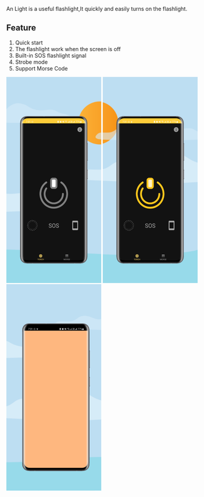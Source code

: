 An Light is a useful flashlight,It quickly and easily turns on the flashlight.

## Feature
<ol>
<li>Quick start</li>
<li>The flashlight work when the screen is off</li>
<li>Built-in SOS flashlight signal</li>
<li>Strobe mode</li>
<li>Support Morse Code</li>
</ol>

<img src="fastlane/metadata/android/en-US/images/phoneScreenshots/01.png" width="250"/> <img src="fastlane/metadata/android/en-US/images/phoneScreenshots/02.png" width="250"/>
<img src="fastlane/metadata/android/en-US/images/phoneScreenshots/03.png" width="250"/>
